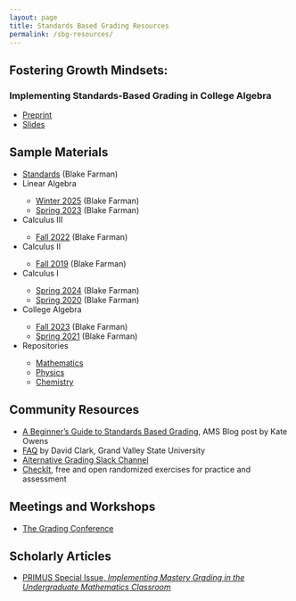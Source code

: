```yaml
---
layout: page
title: Standards Based Grading Resources
permalink: /sbg-resources/
---
```


<h2>Fostering Growth Mindsets:</h2>
<h3>Implementing Standards-Based Grading in College Algebra</h3>
<ul>
<li><a href="{% link assets/preprints/FGM/index.html %}">Preprint</a></li>
<li><a href="{% link /assets/pdf/sbg.pdf %}">Slides</a></li>
</ul>
<h2>Sample Materials</h2>
<ul>
  <li><a href="{% link _pages/standards.md %}">Standards</a> (Blake Farman)</li>
  <li>Linear Algebra</li>
  <ul>
	<li><a href=" https://www.blakefarman.phd/syllabi/syllabi/308/W25/standards.html">Winter 2025</a> (Blake Farman)</li>
    <li><a href="{% link /assets/syllabi/syllabus-2002-64042-S23.pdf %}">Spring 2023</a> (Blake Farman)</li>
  </ul>
  <li>Calculus III</li>
  <ul>
    <li><a href="{% link /assets/syllabi/2032/F24/standards.html %}">Fall 2022</a> (Blake Farman)</li>
  </ul>
    <li>Calculus II</li>
  <ul>
    <li><a href="{% link /assets/syllabi/syllabus-162-Section 01.pdf %}">Fall 2019</a> (Blake Farman)</li>
  </ul>
    <li>Calculus I</li>
  <ul>
	<li><a href="{% link /assets/syllabi/1031/S24/standards.html %}">Spring 2024</a> (Blake Farman)</li>
    <li><a href="{% link /assets/syllabi/syllabus-161-01-2020.pdf %}">Spring 2020</a> (Blake Farman)</li>
  </ul>
    <li>College Algebra</li>
  <ul>
	<li><a href="{% link /assets/syllabi/1011/S24/63057/standards.html %}">Fall 2023</a> (Blake Farman)</li>
    <li><a href="{% link /assets/syllabi/syllabus-1011-62690.pdf %}">Spring 2021</a> (Blake Farman)</li>
  </ul>
  <li>Repositories</li>
  <ul>
    <li><a href="https://drive.google.com/drive/folders/1GNSqfOb0LZS6BeAuc1tqPDZWKkPk11KT">Mathematics</a></li>
    <li><a href="https://drive.google.com/drive/folders/1XPKGXG9Sl0fT90DIoyIwqMtbxp4Qynr9">Physics</a></li>
    <!-- <li><a href="https://drive.google.com/drive/folders/1L-akqa_1BLFQM0ukM_N_Kwr8562yB_gG">Biology</a></li> -->
    <li><a href="https://drive.google.com/drive/folders/1ebiUwMJmx8qv-c665WELK9yZ5lCUPPzk">Chemistry</a></li>
  </ul>
</ul>

<h2>Community Resources</h2>
<ul>
  <li><a href="https://blogs.ams.org/matheducation/2015/11/20/a-beginners-guide-to-standards-based-grading/">A Beginner’s Guide to Standards Based Grading</a>, AMS Blog post by Kate Owens</li>
  <li><a href="https://docs.google.com/document/d/1oWBOxRhU3kqizhJcbSYFc-33p_HyftA4FYh4zI6-ZUA/edit">FAQ</a> by David Clark, Grand Valley State University</li>
  <li><a href="https://alternativegrading.slack.com">Alternative Grading Slack Channel</a></li>
  <li><a href="https://checkit.clontz.org">CheckIt</a>, free and open randomized exercises for practice and assessment</li>
</ul>

<h2>Meetings and Workshops</h2>
<ul>
    <li><a href="https://thegradingconference.com">The Grading Conference</a></li>
</ul>

<h2>Scholarly Articles</h2>
<ul>
  <li><a href="https://www.tandfonline.com/toc/upri20/30/8-10">PRIMUS Special Issue, <em>Implementing Mastery Grading in the Undergraduate Mathematics Classroom</em></a></li>
</ul>
